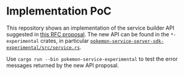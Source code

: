 # Implementation PoC

This repository shows an implementation of the service builder API suggested in [this RFC proposal](https://github.com/awslabs/smithy-rs/pull/1859).
The new API can be found in the `*-experimental` crates, in particular [`pokemon-service-server-sdk-experimental/src/service.rs`](pokemon-service-server-sdk-experimental/src/service.rs).

Use `cargo run --bin pokemon-service-experimental` to test the error messages returned by the new API proposal.
